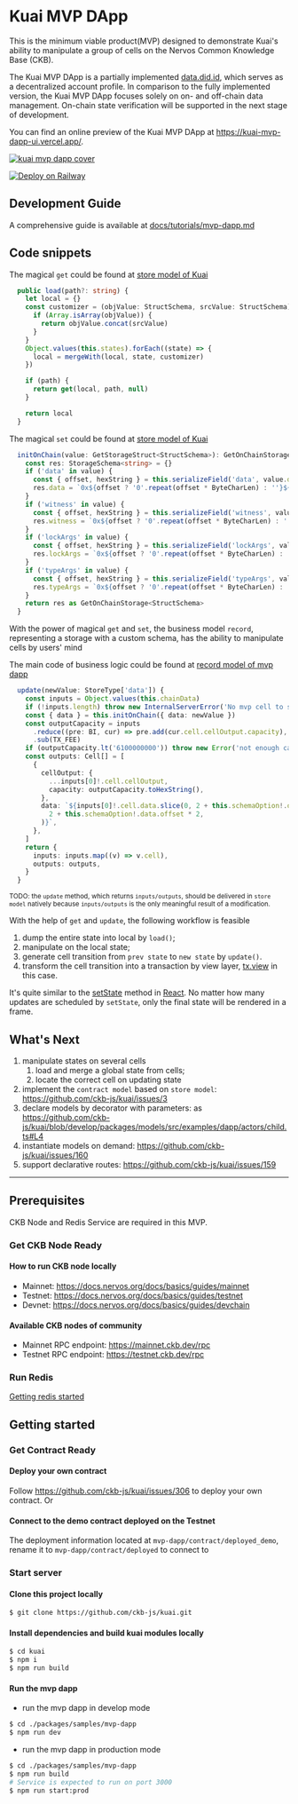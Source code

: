 # Kuai MVP DApp

This is the minimum viable product(MVP) designed to demonstrate Kuai's ability to manipulate a group of cells on the Nervos Common Knowledge Base (CKB).

The Kuai MVP DApp is a partially implemented [data.did.id](https://data.did.id/), which serves as a decentralized account profile. In comparison to the fully implemented version, the Kuai MVP DApp focuses solely on on- and off-chain data management. On-chain state verification will be supported in the next stage of development.

You can find an online preview of the Kuai MVP DApp at https://kuai-mvp-dapp-ui.vercel.app/.

[![kuai mvp dapp cover](https://i.imgur.com/romOKAF.png)](https://youtu.be/-R3EQxcWJVU)

[![Deploy on Railway](https://railway.app/button.svg)](https://railway.app/template/KO6Gvb)

## Development Guide

A comprehensive guide is available at [docs/tutorials/mvp-dapp.md](../../../docs/tutorials/mvp-dapp.md)

## Code snippets

The magical `get` could be found at [store model of Kuai](https://github.com/ckb-js/kuai/blob/develop/packages/models/src/store/store.ts#L91-L107)

```typescript
  public load(path?: string) {
    let local = {}
    const customizer = (objValue: StructSchema, srcValue: StructSchema) => {
      if (Array.isArray(objValue)) {
        return objValue.concat(srcValue)
      }
    }
    Object.values(this.states).forEach((state) => {
      local = mergeWith(local, state, customizer)
    })

    if (path) {
      return get(local, path, null)
    }

    return local
  }
```

The magical `set` could be found at [store model of Kuai](https://github.com/ckb-js/kuai/blob/develop/packages/models/src/store/store.ts#L281-L300)

```typescript
  initOnChain(value: GetStorageStruct<StructSchema>): GetOnChainStorage<StructSchema> {
    const res: StorageSchema<string> = {}
    if ('data' in value) {
      const { offset, hexString } = this.serializeField('data', value.data)
      res.data = `0x${offset ? '0'.repeat(offset * ByteCharLen) : ''}${hexString.slice(2)}`
    }
    if ('witness' in value) {
      const { offset, hexString } = this.serializeField('witness', value.witness)
      res.witness = `0x${offset ? '0'.repeat(offset * ByteCharLen) : ''}${hexString.slice(2)}`
    }
    if ('lockArgs' in value) {
      const { offset, hexString } = this.serializeField('lockArgs', value.lockArgs)
      res.lockArgs = `0x${offset ? '0'.repeat(offset * ByteCharLen) : ''}${hexString.slice(2)}`
    }
    if ('typeArgs' in value) {
      const { offset, hexString } = this.serializeField('typeArgs', value.typeArgs)
      res.typeArgs = `0x${offset ? '0'.repeat(offset * ByteCharLen) : ''}${hexString.slice(2)}`
    }
    return res as GetOnChainStorage<StructSchema>
  }
```

With the power of magical `get` and `set`, the business model `record`, representing a storage with a custom schema, has the ability to manipulate cells by users' mind

The main code of business logic could be found at [record model of mvp dapp](https://github.com/ckb-js/kuai/blob/develop/packages/samples/mvp-dapp/src/actors/record.model.ts#L39-L62)

```typescript
  update(newValue: StoreType['data']) {
    const inputs = Object.values(this.chainData)
    if (!inputs.length) throw new InternalServerError('No mvp cell to set value')
    const { data } = this.initOnChain({ data: newValue })
    const outputCapacity = inputs
      .reduce((pre: BI, cur) => pre.add(cur.cell.cellOutput.capacity), BI.from(0))
      .sub(TX_FEE)
    if (outputCapacity.lt('6100000000')) throw new Error('not enough capacity')
    const outputs: Cell[] = [
      {
        cellOutput: {
          ...inputs[0]!.cell.cellOutput,
          capacity: outputCapacity.toHexString(),
        },
        data: `${inputs[0]!.cell.data.slice(0, 2 + this.schemaOption!.data.offset * 2)}${data.slice(
          2 + this.schemaOption!.data.offset * 2,
        )}`,
      },
    ]
    return {
      inputs: inputs.map((v) => v.cell),
      outputs: outputs,
    }
  }
```

<sub>TODO: the `update` method, which returns `inputs/outputs`, should be delivered in `store model` natively because `inputs/outputs` is the only meaningful result of a modification.</sub>

With the help of `get` and `update`, the following workflow is feasible

1. dump the entire state into local by `load()`;
2. manipulate on the local state;
3. generate cell transition from `prev state` to `new state` by `update()`.
4. transform the cell transition into a transaction by view layer, [tx.view](https://github.com/ckb-js/kuai/blob/develop/packages/samples/mvp-dapp/src/views/tx.view.ts) in this case.

It's quite similar to the [setState](https://reactjs.org/docs/faq-state.html#what-does-setstate-do) method in [React](https://reactjs.org/). No matter how many updates are scheduled by `setState`, only the final state will be rendered in a frame.

## What's Next

1. manipulate states on several cells
   1. load and merge a global state from cells;
   2. locate the correct cell on updating state
2. implement the `contract model` based on `store model`: https://github.com/ckb-js/kuai/issues/3
3. declare models by decorator with parameters: as https://github.com/ckb-js/kuai/blob/develop/packages/models/src/examples/dapp/actors/child.ts#L4
4. instantiate models on demand: https://github.com/ckb-js/kuai/issues/160
5. support declarative routes: https://github.com/ckb-js/kuai/issues/159

---

## Prerequisites

CKB Node and Redis Service are required in this MVP.

### Get CKB Node Ready

#### How to run CKB node locally

- Mainnet: https://docs.nervos.org/docs/basics/guides/mainnet
- Testnet: https://docs.nervos.org/docs/basics/guides/testnet
- Devnet: https://docs.nervos.org/docs/basics/guides/devchain

#### Available CKB nodes of community

- Mainnet RPC endpoint: https://mainnet.ckb.dev/rpc
- Testnet RPC endpoint: https://testnet.ckb.dev/rpc

### Run Redis

[Getting redis started](https://redis.io/docs/getting-started/)

## Getting started

### Get Contract Ready

#### Deploy your own contract

Follow https://github.com/ckb-js/kuai/issues/306 to deploy your own contract. Or

#### Connect to the demo contract deployed on the Testnet

The deployment information located at `mvp-dapp/contract/deployed_demo`, rename it to `mvp-dapp/contract/deployed` to connect to

### Start server

#### Clone this project locally

```sh
$ git clone https://github.com/ckb-js/kuai.git
```

#### Install dependencies and build kuai modules locally

```sh
$ cd kuai
$ npm i
$ npm run build
```

#### Run the mvp dapp

- run the mvp dapp in develop mode

```sh
$ cd ./packages/samples/mvp-dapp
$ npm run dev
```

- run the mvp dapp in production mode

```sh
$ cd ./packages/samples/mvp-dapp
$ npm run build
# Service is expected to run on port 3000
$ npm run start:prod
```

